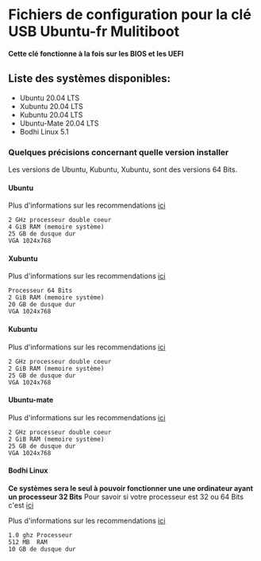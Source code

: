 # Fichiers de configuration pour la clé USB Ubuntu-fr Mulitiboot

**Cette clé fonctionne à la fois sur les BIOS et les UEFI**

## Liste des systèmes disponibles:

* Ubuntu 20.04 LTS
* Xubuntu 20.04 LTS
* Kubuntu 20.04 LTS
* Ubuntu-Mate 20.04 LTS
* Bodhi Linux 5.1

### Quelques précisions concernant quelle version installer

Les versions de Ubuntu, Kubuntu, Xubuntu, sont des versions 64 Bits.

#### Ubuntu
Plus d'informations sur les recommendations [ici](https://help.ubuntu.com/community/Installation/SystemRequirements)

    2 GHz processeur double coeur
    4 GiB RAM (memoire système)
    25 GB de dusque dur
    VGA 1024x768

#### Xubuntu
Plus d'informations sur les recommendations [ici](https://xubuntu.org/requirements/)

    Processeur 64 Bits
    2 GiB RAM (memoire système)
    20 GB de dusque dur
    VGA 1024x768

#### Kubuntu
Plus d'informations sur les recommendations [ici](https://community.kde.org/Neon/UserEdition/5.6#Minimum_Requirements)

    2 GHz processeur double coeur
    2 GiB RAM (memoire système)
    25 GB de dusque dur
    VGA 1024x768

#### Ubuntu-mate
Plus d'informations sur les recommendations [ici](https://ubuntu-mate.org/about/requirements/)

    2 GHz processeur double coeur
    2 GiB RAM (memoire système)
    25 GB de dusque dur
    VGA 1024x768

#### Bodhi Linux
**Ce systèmes sera le seul à pouvoir fonctionner une une ordinateur ayant un processeur 32 Bits**
Pour savoir si votre processeur est 32 ou 64 Bits c'est [ici](https://forum.ubuntu-fr.org/viewtopic.php?id=1556971)

Plus d'informations sur les recommendations [ici](https://ubuntu-mate.org/about/requirements/)

    1.0 ghz Processeur
    512 MB  RAM
    10 GB de dusque dur
